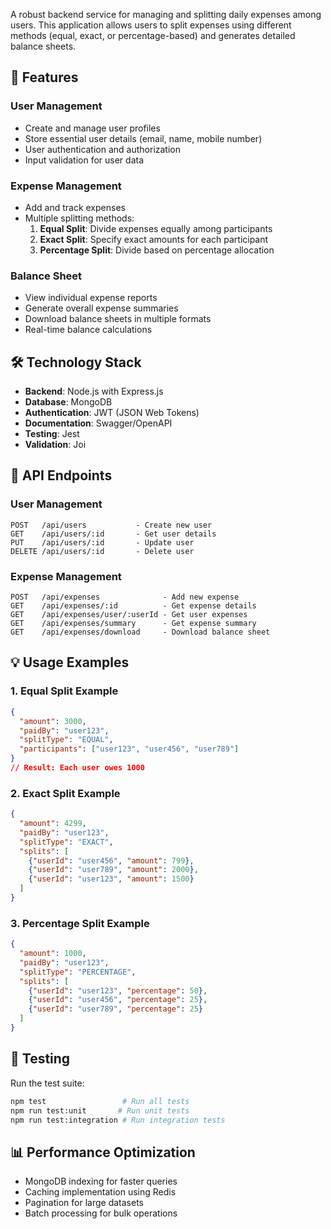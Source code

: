 A robust backend service for managing and splitting daily expenses among users. This application allows users to split expenses using different methods (equal, exact, or percentage-based) and generates detailed balance sheets.

## 🌟 Features

### User Management
- Create and manage user profiles
- Store essential user details (email, name, mobile number)
- User authentication and authorization
- Input validation for user data

### Expense Management
- Add and track expenses
- Multiple splitting methods:
  1. **Equal Split**: Divide expenses equally among participants
  2. **Exact Split**: Specify exact amounts for each participant
  3. **Percentage Split**: Divide based on percentage allocation

### Balance Sheet
- View individual expense reports
- Generate overall expense summaries
- Download balance sheets in multiple formats
- Real-time balance calculations

## 🛠️ Technology Stack

- **Backend**: Node.js with Express.js
- **Database**: MongoDB
- **Authentication**: JWT (JSON Web Tokens)
- **Documentation**: Swagger/OpenAPI
- **Testing**: Jest
- **Validation**: Joi

## 🔑 API Endpoints

### User Management
```
POST   /api/users           - Create new user
GET    /api/users/:id       - Get user details
PUT    /api/users/:id       - Update user
DELETE /api/users/:id       - Delete user
```

### Expense Management
```
POST   /api/expenses              - Add new expense
GET    /api/expenses/:id          - Get expense details
GET    /api/expenses/user/:userId - Get user expenses
GET    /api/expenses/summary      - Get expense summary
GET    /api/expenses/download     - Download balance sheet
```

## 💡 Usage Examples

### 1. Equal Split Example
```json
{
  "amount": 3000,
  "paidBy": "user123",
  "splitType": "EQUAL",
  "participants": ["user123", "user456", "user789"]
}
// Result: Each user owes 1000
```

### 2. Exact Split Example
```json
{
  "amount": 4299,
  "paidBy": "user123",
  "splitType": "EXACT",
  "splits": [
    {"userId": "user456", "amount": 799},
    {"userId": "user789", "amount": 2000},
    {"userId": "user123", "amount": 1500}
  ]
}
```

### 3. Percentage Split Example
```json
{
  "amount": 1000,
  "paidBy": "user123",
  "splitType": "PERCENTAGE",
  "splits": [
    {"userId": "user123", "percentage": 50},
    {"userId": "user456", "percentage": 25},
    {"userId": "user789", "percentage": 25}
  ]
}
```

## 🧪 Testing

Run the test suite:
```bash
npm test                 # Run all tests
npm run test:unit       # Run unit tests
npm run test:integration # Run integration tests
```

## 📊 Performance Optimization

- MongoDB indexing for faster queries
- Caching implementation using Redis
- Pagination for large datasets
- Batch processing for bulk operations




